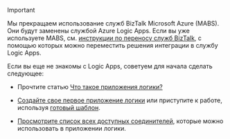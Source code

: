 > [!IMPORTANT]
> Мы прекращаем использование служб BizTalk Microsoft Azure (MABS). Они будут заменены службой Azure Logic Apps. Если вы уже используете MABS, см. [инструкции по переносу служб BizTalk](../articles/logic-apps/logic-apps-move-from-mabs.md), с помощью которых можно переместить решения интеграции в службу Logic Apps. 
> 
> Если вы еще не знакомы с Logic Apps, советуем для начала сделать следующее: 
> 
> - Прочтите статью [Что такое приложения логики?](../articles/logic-apps/logic-apps-what-are-logic-apps.md)  
> 
> - [Создайте свое первое приложение логики](../articles/logic-apps/logic-apps-create-a-logic-app.md) или приступите к работе, используя [готовый шаблон](../articles/logic-apps/logic-apps-use-logic-app-templates.md).  
> 
> - [Просмотрите список всех доступных соединителей](../articles/connectors/apis-list.md), которые можно использовать в приложении логики.
